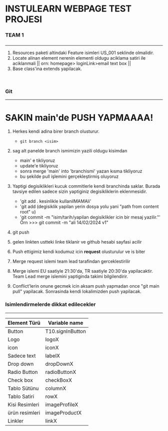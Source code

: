 #  INSTULEARN WEBPAGE TEST PROJESI
### TEAM 1
###
***
1. Resources paketi altindaki Feature isimleri US_001 seklinde olmalidir.
3. Locate alinan element nerenin elementi oldugu aciklama satiri ile aciklanmali
   || orn:  homepage> loginLink>email text box ||
4. Base class'ina extends yapilacak.
   
<br/>

### Git
***
# SAKIN main'de PUSH YAPMAAAA!
1. Herkes kendi adina birer branch olusturur.
    * `git branch <isim>`

2. sag alt panelde branch ismimizin yazili oldugu kisimdan
    * main' e tikliyoruz
    * update'e tikliyoruz
    * sonra merge 'main' into 'branchismi' yazan kısma tikliyoruz
    * bu şekilde pull işlemini gerçekleştirmiş oluyoruz

3. Yaptigi degisiklikleri kucuk commitlerle kendi branchinda saklar. Burada tavsiye edilen sadece sizin yaptiginiz degisikliklerin eklenmesidir.
    * 'git add . kesinlikle kullanilMAMAli'
    * 'git add (degisiklik yapilan yerin  dosya yolu yani "path from content root" u)
    * 'git commit -m "isim/tarih/yapilan degisiklikler icin bir mesaj yazilir."'
      Örn >>> git commit -m "ali 14/02/2024 v1"
4. git push

5. gelen linkten ustteki linke tiklanir ve github hesabi sayfasi acilir

6. Push ettigimiz kendi kodumuz icin **request** olusturulur ve is biter

7. Merge request islemi team lead tarafindan gerceklestirilir

8. Merge islemi EU saatiyle 21:30'da, TR saatiyle 20:30'da yapilacaktir.
   Team Lead merge islemini yaptiginda takimi bilgilendirir.

9. Conflict'lerin onune gecmek icin aksam push yapmadan once "git main pull" yapilacak.
   Sonrasinda kendi lokalimizden push yapilacak.




### Isimlendirmelerde dikkat edilecekler
***
| Element Türü   | Variable name    |
|----------------|------------------|
| Button         | T10.signInButton |
| Logo           | logoX            |
| icon           | iconX            |
| Sadece text    | labelX           |
| Drop down      | dropDownX        |
| Radio Button   | radioButtonX     |
| Check box      | checkBoxX        |
| Tablo Sütünu   | columnX          |
| Tablo Satiri   | rowX             |
| Kisi Resimleri | imageProfileX    |
| ürün resimleri | imageProductX    |
| Linkler        | linkX            |
